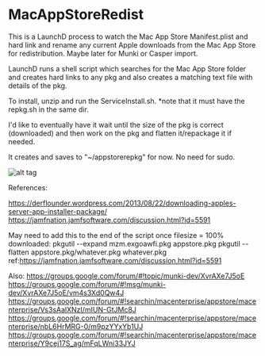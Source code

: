 # MacAppStoreRedist
This is a LaunchD process to watch the Mac App Store Manifest.plist and hard link and rename any current Apple downloads from the Mac App Store for redistribution. Maybe later for Munki or Casper import.

LaunchD runs a shell script which searches for the Mac App Store folder and creates hard links to any pkg and also creates a matching text file with details of the pkg.

To install, unzip and run the ServiceInstall.sh.
*note that it must have the repkg.sh in the same dir.


I'd like to eventually have it wait until the size of the pkg is correct (downloaded) and then work on the pkg and flatten it/repackage it if needed.

It creates and saves to "~/appstorerepkg" for now. 
No need for sudo.

![alt tag](http://i.imgur.com/DgxvpQk.png)

References:

https://derflounder.wordpress.com/2013/08/22/downloading-apples-server-app-installer-package/
https://jamfnation.jamfsoftware.com/discussion.html?id=5591

May need to add this to the end of the script once filesize = 100% downloaded:
pkgutil --expand mzm.exgoawfi.pkg appstore.pkg 
pkgutil --flatten appstore.pkg/whatever.pkg whatever.pkg 
ref:https://jamfnation.jamfsoftware.com/discussion.html?id=5591

Also:
https://groups.google.com/forum/#!topic/munki-dev/XvrAXe7J5oE
https://groups.google.com/forum/#!msg/munki-dev/XvrAXe7J5oE/vm4s3Xd0Qw4J
https://groups.google.com/forum/#!searchin/macenterprise/appstore/macenterprise/Vs3sAalXNzI/mIUN-GtJMc8J
https://groups.google.com/forum/#!searchin/macenterprise/appstore/macenterprise/nbL6HrMRG-0/m9pzYYxYb1UJ
https://groups.google.com/forum/#!searchin/macenterprise/appstore/macenterprise/Y9cej17S_ag/mFqLWni33JYJ
